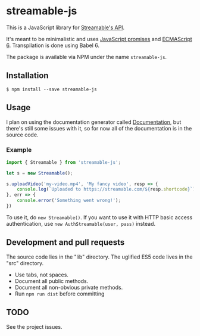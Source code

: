# streamable-js

This is a JavaScript library for [Streamable's API](1).

It's meant to be minimalistic and uses [JavaScript promises](2) and [ECMAScript 6](3). Transpilation is done using Babel 6.

The package is available via NPM under the name `streamable-js`.

## Installation

	$ npm install --save streamable-js

## Usage

I plan on using the documentation generator called [Documentation](4), but there's still some issues with it, so for now all of the documentation is in the source code.

### Example

```javascript
import { Streamable } from 'streamable-js';

let s = new Streamable();

s.uploadVideo('my-video.mp4', 'My fancy video', resp => {
	console.log(`Uploaded to https://streamable.com/${resp.shortcode}`);
}, err => {
	console.error('Something went wrong!');
})
```

To use it, do `new Streamable()`. If you want to use it with HTTP basic access authentication, use `new AuthStreamable(user, pass)` instead.

## Development and pull requests

The source code lies in the "lib" directory. The uglified ES5 code lives in the "src" directory.

* Use tabs, not spaces.
* Document all public methods.
* Document all non-obvious private methods.
* Run `npm run dist` before committing

## TODO

See the project issues.

[1]: https://streamable.com/documentation
[2]: https://developer.mozilla.org/en/docs/Web/JavaScript/Reference/Global_Objects/Promise
[3]: http://es6-features.org/
[4]: https://github.com/documentationjs/documentation/
